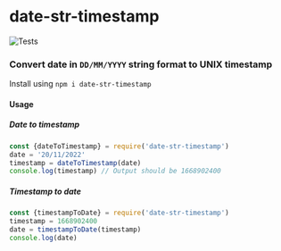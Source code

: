 # date-str-timestamp

![Tests](https://github.com/rutujak26/date-str-timestamp/actions/workflows/tests.yml/badge.svg)

### Convert date in `DD/MM/YYYY` string format to UNIX timestamp
Install using `npm i date-str-timestamp`

#### Usage
##### Date to timestamp
```js
const {dateToTimestamp} = require('date-str-timestamp')
date = '20/11/2022'
timestamp = dateToTimestamp(date)
console.log(timestamp) // Output should be 1668902400
```
##### Timestamp to date
```js
const {timestampToDate} = require('date-str-timestamp')
timestamp = 1668902400
date = timestampToDate(timestamp)
console.log(date)
```